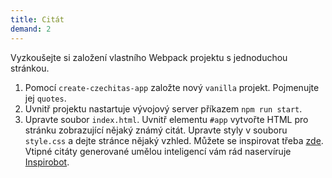 ```yaml
---
title: Citát
demand: 2
---
```


Vyzkoušejte si založení vlastního Webpack projektu s jednoduchou stránkou.

1. Pomocí `create-czechitas-app` založte nový `vanilla` projekt. Pojmenujte jej `quotes`.
1. Uvnitř projektu nastartuje vývojový server příkazem `npm run start`.
1. Upravte soubor `index.html`. Uvnitř elementu `#app` vytvořte HTML pro stránku zobrazující nějaký známý citát. Upravte styly v souboru `style.css` a dejte stránce nějaký vzhled. Můžete se inspirovat třeba [zde](assets/quote.png). Vtipné citáty generované umělou inteligencí vám rád naservíruje [Inspirobot](https://inspirobot.me).
